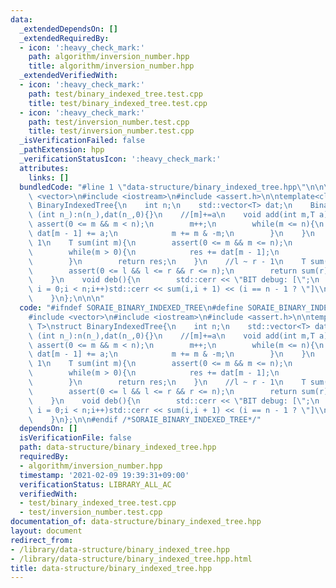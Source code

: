 ```yaml
---
data:
  _extendedDependsOn: []
  _extendedRequiredBy:
  - icon: ':heavy_check_mark:'
    path: algorithm/inversion_number.hpp
    title: algorithm/inversion_number.hpp
  _extendedVerifiedWith:
  - icon: ':heavy_check_mark:'
    path: test/binary_indexed_tree.test.cpp
    title: test/binary_indexed_tree.test.cpp
  - icon: ':heavy_check_mark:'
    path: test/inversion_number.test.cpp
    title: test/inversion_number.test.cpp
  _isVerificationFailed: false
  _pathExtension: hpp
  _verificationStatusIcon: ':heavy_check_mark:'
  attributes:
    links: []
  bundledCode: "#line 1 \"data-structure/binary_indexed_tree.hpp\"\n\n\n\n#include\
    \ <vector>\n#include <iostream>\n#include <assert.h>\n\ntemplate<class T>\nstruct\
    \ BinaryIndexedTree{\n    int n;\n    std::vector<T> dat;\n    BinaryIndexedTree\
    \ (int n_):n(n_),dat(n_,0){}\n    //[m]+=a\n    void add(int m,T a){\n       \
    \ assert(0 <= m && m < n);\n        m++;\n        while(m <= n){\n           \
    \ dat[m - 1] += a;\n            m += m & -m;\n        }\n    }\n    //0 ~ m -\
    \ 1\n    T sum(int m){\n        assert(0 <= m && m <= n);\n        T res = 0;\n\
    \        while(m > 0){\n            res += dat[m - 1];\n            m -= m & -m;\n\
    \        }\n        return res;\n    }\n    //l ~ r - 1\n    T sum(int l,int r){\n\
    \        assert(0 <= l && l <= r && r <= n);\n        return sum(r) - sum(l);\n\
    \    }\n    void deb(){\n        std::cerr << \"BIT debug: [\";\n        for(int\
    \ i = 0;i < n;i++)std::cerr << sum(i,i + 1) << (i == n - 1 ? \"]\\n\":\",\");\n\
    \    }\n};\n\n\n"
  code: "#ifndef SORAIE_BINARY_INDEXED_TREE\n#define SORAIE_BINARY_INDEXED_TREE\n\n\
    #include <vector>\n#include <iostream>\n#include <assert.h>\n\ntemplate<class\
    \ T>\nstruct BinaryIndexedTree{\n    int n;\n    std::vector<T> dat;\n    BinaryIndexedTree\
    \ (int n_):n(n_),dat(n_,0){}\n    //[m]+=a\n    void add(int m,T a){\n       \
    \ assert(0 <= m && m < n);\n        m++;\n        while(m <= n){\n           \
    \ dat[m - 1] += a;\n            m += m & -m;\n        }\n    }\n    //0 ~ m -\
    \ 1\n    T sum(int m){\n        assert(0 <= m && m <= n);\n        T res = 0;\n\
    \        while(m > 0){\n            res += dat[m - 1];\n            m -= m & -m;\n\
    \        }\n        return res;\n    }\n    //l ~ r - 1\n    T sum(int l,int r){\n\
    \        assert(0 <= l && l <= r && r <= n);\n        return sum(r) - sum(l);\n\
    \    }\n    void deb(){\n        std::cerr << \"BIT debug: [\";\n        for(int\
    \ i = 0;i < n;i++)std::cerr << sum(i,i + 1) << (i == n - 1 ? \"]\\n\":\",\");\n\
    \    }\n};\n\n#endif /*SORAIE_BINARY_INDEXED_TREE*/"
  dependsOn: []
  isVerificationFile: false
  path: data-structure/binary_indexed_tree.hpp
  requiredBy:
  - algorithm/inversion_number.hpp
  timestamp: '2021-02-09 19:39:31+09:00'
  verificationStatus: LIBRARY_ALL_AC
  verifiedWith:
  - test/binary_indexed_tree.test.cpp
  - test/inversion_number.test.cpp
documentation_of: data-structure/binary_indexed_tree.hpp
layout: document
redirect_from:
- /library/data-structure/binary_indexed_tree.hpp
- /library/data-structure/binary_indexed_tree.hpp.html
title: data-structure/binary_indexed_tree.hpp
---
```

